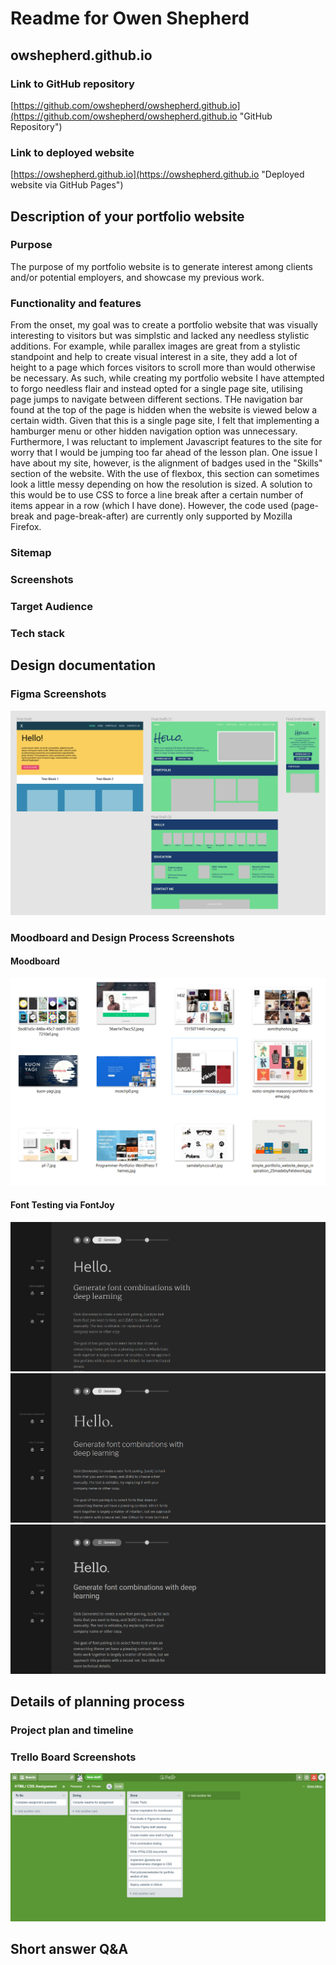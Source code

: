 # Readme for Owen Shepherd #
## owshepherd.github.io ##

### Link to GitHub repository ###
[https://github.com/owshepherd/owshepherd.github.io](https://github.com/owshepherd/owshepherd.github.io "GitHub Repository")

### Link to deployed website ###
[https://owshepherd.github.io](https://owshepherd.github.io "Deployed website via GitHub Pages")

## Description of your portfolio website ##
### Purpose ###
The purpose of my portfolio website is to generate interest among clients and/or potential employers, and showcase my previous work.

### Functionality and features ###
From the onset, my goal was to create a portfolio website that was visually interesting to visitors but was simplstic and lacked any needless stylistic additions. For example, while parallex images are great from a stylistic standpoint and help to create visual interest in a site, they add a lot of height to a page which forces visitors to scroll more than would otherwise be necessary. As such, while creating my portfolio website I have attempted to forgo needless flair and instead opted for a single page site, utilising page jumps to navigate between different sections.
THe navigation bar found at the top of the page is hidden when the website is viewed below a certain width. Given that this is a single page site, I felt that implementing a hamburger menu or other hidden navigation option was unnecessary. Furthermore, I was reluctant to implement Javascript features to the site for worry that I would be jumping too far ahead of the lesson plan.
One issue I have about my site, however, is the alignment of badges used in the "Skills" section of the website. With the use of flexbox, this section can sometimes look a little messy depending on how the resolution is sized. A solution to this would be to use CSS to force a line break after a certain number of items appear in a row (which I have done). However, the code used (page-break and page-break-after) are currently only supported by Mozilla Firefox.

### Sitemap ###

### Screenshots ###

### Target Audience ###

### Tech stack ###

## Design documentation ##
### Figma Screenshots ###
![Figma](figma.png)

### Moodboard and Design Process Screenshots ###
#### Moodboard ####
![Moodboard](moodboard.png)

#### Font Testing via FontJoy ####
![FontJoy 1](fontjoy0.png)
![FontJoy 2](fontjoy1.png)
![FontJoy 3](fontjoy2.png)

## Details of planning process ##
### Project plan and timeline ###


### Trello Board Screenshots ###
![Trello](trello.png)


## Short answer Q&A ##